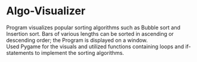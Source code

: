 # Algo-Visualizer
Program visualizes popular sorting algorithms such as Bubble sort and Insertion sort. Bars of various lengths can be sorted in ascending or descending order; the Program is displayed on a window.                                                                                                                                                                                                                                                                                                                                       
Used Pygame for the visuals and utilized functions containing loops and if-statements to implement the sorting algorithms.

